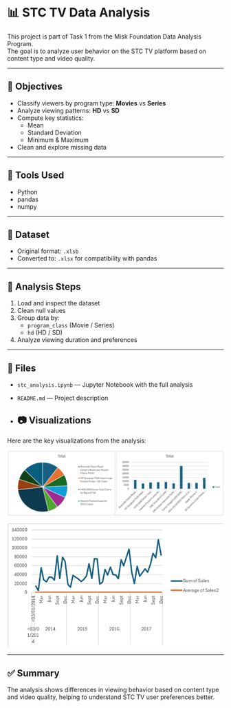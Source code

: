 # 📊 STC TV Data Analysis

This project is part of Task 1 from the Misk Foundation Data Analysis Program.  
The goal is to analyze user behavior on the STC TV platform based on content type and video quality.

---

## 🎯 Objectives

- Classify viewers by program type: **Movies** vs **Series**
- Analyze viewing patterns: **HD** vs **SD**
- Compute key statistics:
  - Mean
  - Standard Deviation
  - Minimum & Maximum
- Clean and explore missing data

---

## 🧰 Tools Used

- Python
- pandas
- numpy

---

## 📂 Dataset

- Original format: `.xlsb`
- Converted to: `.xlsx` for compatibility with pandas

---

## 🧪 Analysis Steps

1. Load and inspect the dataset  
2. Clean null values  
3. Group data by:
   - `program_class` (Movie / Series)  
   - `hd` (HD / SD)  
4. Analyze viewing duration and preferences

---

## 📁 Files

- `stc_analysis.ipynb` — Jupyter Notebook with the full analysis
- `README.md` — Project description

- ## 📷 Visualizations

Here are the key visualizations from the analysis:

![Product Analysis](images/Product_Analysis..png)

![Sales Trend](images/Sales_Trend.png)


---

## ✅ Summary

The analysis shows differences in viewing behavior based on content type and video quality, helping to understand STC TV user preferences better.
